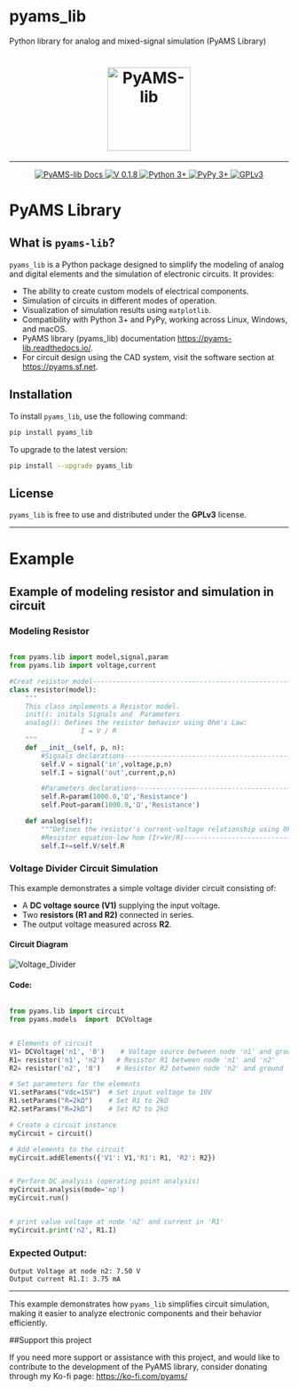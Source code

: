 # pyams_lib
 Python library for analog and mixed-signal simulation (PyAMS Library)

<h1 align="center">
    <a href="https://pypi.org/project/pyams_lib/"><img src="https://pyams-lib.readthedocs.io/en/latest/_static/logo_.png" width="150px" alt="PyAMS-lib"></a>
</h1>

---

<p align="center">

<a href="https://pyams-lib.readthedocs.io/">
    <img src="https://img.shields.io/badge/docs-PyAMS--lib-blue?logo=readthedocs" alt="PyAMS-lib Docs">
</a>
 
 <a href="#News">
    <img src="https://img.shields.io/badge/Version-0.1.8-blue" alt="V 0.1.8">
 </a>
  <a href="#Installation">
      <img src="https://img.shields.io/badge/Python->=3-blue" alt="Python 3+">
  </a>

  <a href="#Installation">
      <img src="https://img.shields.io/badge/PyPy->=3-blue" alt="PyPy 3+">
  </a>
    
  <a href="https://github.com/d-fathi/pyams_lib/blob/main/LICENSE">
      <img src="https://img.shields.io/badge/GPLv3-blue" alt="GPLv3">
  </a>
</p>



# PyAMS Library

## What is `pyams-lib`?

`pyams_lib` is a Python package designed to simplify the modeling of analog and digital elements and the simulation of electronic circuits. It provides:

- The ability to create custom models of electrical components.
- Simulation of circuits in different modes of operation.
- Visualization of simulation results using `matplotlib`.
- Compatibility with Python 3+ and PyPy, working across Linux, Windows, and macOS.
- PyAMS library (pyams_lib) documentation   <a href="https://pyams-lib.readthedocs.io/">https://pyams-lib.readthedocs.io/</a>.
- For circuit design using the CAD system, visit the software section at <a href='https://pyams.sf.net/'>https://pyams.sf.net</a>.

## Installation

To install `pyams_lib`, use the following command:

```sh
pip install pyams_lib
```

To upgrade to the latest version:

```sh
pip install --upgrade pyams_lib
```

## License

`pyams_lib` is free to use and distributed under the **GPLv3** license.

---

# Example

## Example of modeling resistor and simulation in circuit

### Modeling Resistor

```python

from pyams.lib import model,signal,param
from pyams.lib import voltage,current

#Creat resistor model------------------------------------------------------------
class resistor(model):
    """
    This class implements a Resistor model.
    init(): initals Signals and  Parameters
    analog(): Defines the resistor behavior using Ohm's Law:
                  I = V / R
    """
    def __init__(self, p, n):
        #Signals declarations---------------------------------------------------
        self.V = signal('in',voltage,p,n)
        self.I = signal('out',current,p,n)

        #Parameters declarations------------------------------------------------
        self.R=param(1000.0,'Ω','Resistance')
        self.Pout=param(1000.0,'Ω','Resistance')

    def analog(self):
        """Defines the resistor's current-voltage relationship using Ohm's Law."""
        #Resistor equation-low hom (Ir=Vr/R)------------------------------------
        self.I+=self.V/self.R

```

### Voltage Divider Circuit Simulation

This example demonstrates a simple voltage divider circuit consisting of:

- A **DC voltage source (V1)** supplying the input voltage.
- Two **resistors (R1 and R2)** connected in series.
- The output voltage measured across **R2**.

#### Circuit Diagram

<img src="https://pyams-lib.readthedocs.io/en/latest/_images/Voltage_Divider.png" alt="Voltage_Divider">

#### Code:

```python

from pyams.lib import circuit
from pyams.models  import  DCVoltage


# Elements of circuit
V1= DCVoltage('n1', '0')    # Voltage source between node 'n1' and ground '0'
R1= resistor('n1', 'n2')   # Resistor R1 between node 'n1' and 'n2'
R2= resistor('n2', '0')    # Resistor R2 between node 'n2' and ground '0'

# Set parameters for the elements
V1.setParams("Vdc=15V")  # Set input voltage to 10V
R1.setParams("R=2kΩ")    # Set R1 to 2kΩ
R2.setParams("R=2kΩ")    # Set R2 to 2kΩ

# Create a circuit instance
myCircuit = circuit()

# Add elements to the circuit
myCircuit.addElements({'V1': V1,'R1': R1, 'R2': R2})


# Perform DC analysis (operating point analysis)
myCircuit.analysis(mode='op')
myCircuit.run()


# print value voltage at node 'n2' and current in 'R1'
myCircuit.print('n2', R1.I)

```

### Expected Output:

```
Output Voltage at node n2: 7.50 V
Output current R1.I: 3.75 mA
```

---

This example demonstrates how `pyams_lib` simplifies circuit simulation, making it easier to analyze electronic components and their behavior efficiently.

##Support this project

If you need more support or assistance with this project, and would like to contribute to the development of the PyAMS library, 
consider donating through my Ko-fi page: <a href='https://ko-fi.com/pyams/'>https://ko-fi.com/pyams/</a>


